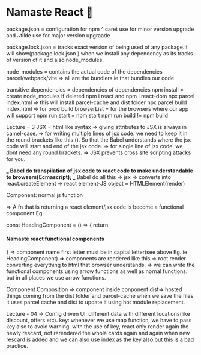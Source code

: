 # Namaste React 🚀

package.json = configuration for npm
^ caret use for minor version upgrade and ~tilde use for major version upgraade

package.lock.json = tracks exact version of being used of any package.It will show(package.lock.json ) when we install any dependency as its tracks of version of it and also node_modules.

node_modules = contains the actual code of the dependencies
parcel/webpack/vite => all are the bundlers ie that bundles our code

transitive dependencies = dependencies of dependencies
npm install = create node_modules if deleted
npm i react and npm i react-dom
npx parcel index.html => this will install parcel-cache and dist folder
npx parcel build index.html => for prod build
browserList = for the browsers where our app will support
npm run start = npm start
npm run build != npm build

Lecture = 3
JSX = html like syntax
=> giving attributes to JSX is always in camel-case.
=> for writing multiple lines of jsx code. we need to keep it in the round brackets like this (). So that the Babel understands where the jsx code will start and end of the jsx code.
=> for single line of jsx code. we dont need any round brackets.
=> JSX prevents cross site scripting attacks for you.

**_ Babel do transpilation of jsx code to react code to make understandable to browsers(Ecmascript);
_** Babel do all this => jsx => converts into react.createElement => react element-JS object = HTMLElement(render)

Component: normal js function

=> A fn that is returning a react element/jsx code is become a functional component Eg.

const HeadingComponent = () => {
return <h4>Namaste react functional components</h4>
}
=> component name first letter must be in capital letter(see above Eg. ie HeadingComponent)
=> components are rendered like this <HeadingComponent/>
=> root.render converting everything to html that browser understands.
=> we can write the functional components using arrow functions as well as nornal functions. but in all places we use arrow functions.

Component Composition => component inside conponent
dist=> hosted things coming from the dist folder and parcel-cache when we save the files it uses parcel cache and dist to update it using hot module replacement.

Lecture - 04
=> Config driven UI: different data with different locations(like discount, offers etc).
key: whenever we use map function, we have to pass key also to avoid warning. with the use of key, react only render again the newly rescard, not rerendered the whole cards again and again when new rescard is added and we can also use index as the key also.but this is a bad practice.
